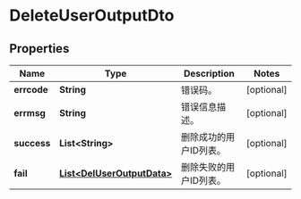 
# DeleteUserOutputDto

## Properties
Name | Type | Description | Notes
------------ | ------------- | ------------- | -------------
**errcode** | **String** | 错误码。 |  [optional]
**errmsg** | **String** | 错误信息描述。 |  [optional]
**success** | **List&lt;String&gt;** | 删除成功的用户ID列表。 |  [optional]
**fail** | [**List&lt;DelUserOutputData&gt;**](DelUserOutputData.md) | 删除失败的用户ID列表。 |  [optional]



